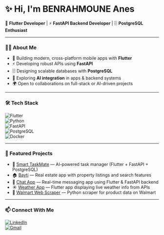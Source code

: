 # ✨ Hi, I'm BENRAHMOUNE Anes

🚀 **Flutter Developer** | ⚡ **FastAPI Backend Developer** | 🗄️ **PostgreSQL Enthusiast**

---

### 👨‍💻 About Me
- 📱 Building modern, cross-platform mobile apps with **Flutter**  
- ⚡ Developing robust APIs using **FastAPI**  
- 🗄️ Designing scalable databases with **PostgreSQL**  
- 🤖 Exploring **AI integration** in apps & backend systems  
- 🌍 Open to collaborations on full-stack or AI-driven projects  

---

### 🛠️ Tech Stack  
![Flutter](https://img.shields.io/badge/Flutter-02569B?style=for-the-badge&logo=flutter&logoColor=white)  
![Python](https://img.shields.io/badge/Python-3776AB?style=for-the-badge&logo=python&logoColor=white)  
![FastAPI](https://img.shields.io/badge/FastAPI-009688?style=for-the-badge&logo=fastapi&logoColor=white)  
![PostgreSQL](https://img.shields.io/badge/PostgreSQL-336791?style=for-the-badge&logo=postgresql&logoColor=white)  
![Docker](https://img.shields.io/badge/Docker-2496ED?style=for-the-badge&logo=docker&logoColor=white)  

---

### 📌 Featured Projects
- 📝 [Smart TaskMate](https://github.com/anesensta/smart-taskmate) — AI-powered task manager (Flutter + FastAPI + PostgreSQL)  
- 🏠 [Bayti](https://github.com/anesensta/bayti) — Real estate app with property listings and search features  
- 💬 [Chat App](https://github.com/anesensta/chat-app) — Real-time messaging app using Flutter & FastAPI backend  
- ☀️ [Weather App](https://github.com/anesensta/weather-app) — Flutter app displaying live weather info from APIs  
- 🛒 [Walmart Web Scraper](https://github.com/anesensta/walmart-scraper) — Python scraper for product data on Walmart  

---

### 📫 Connect With Me
[![LinkedIn](https://img.shields.io/badge/LinkedIn-0A66C2?style=for-the-badge&logo=linkedin&logoColor=white)](https://www.linkedin.com/)  
[![Gmail](https://img.shields.io/badge/Gmail-D14836?style=for-the-badge&logo=gmail&logoColor=white)](mailto:your-email@gmail.com)  
